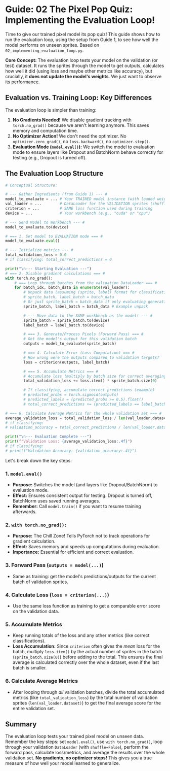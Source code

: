 # Guide: 02 The Pixel Pop Quiz: Implementing the Evaluation Loop!

Time to give our trained pixel model its pop quiz! This guide shows how to run the evaluation loop, using the setup from Guide 1, to see how well the model performs on unseen sprites. Based on `02_implementing_evaluation_loop.py`.

**Core Concept:** The evaluation loop tests your model on the validation (or test) dataset. It runs the sprites through the model to get outputs, calculates how well it did (using loss and maybe other metrics like accuracy), but crucially, it **does not update the model's weights**. We just want to observe its performance.

## Evaluation vs. Training Loop: Key Differences

The evaluation loop is simpler than training:

1.  **No Gradients Needed!** We disable gradient tracking with `torch.no_grad()` because we aren't learning anymore. This saves memory and computation time.
2.  **No Optimizer Action!** We don't need the optimizer. No `optimizer.zero_grad()`, no `loss.backward()`, no `optimizer.step()`.
3.  **Evaluation Mode (`model.eval()`):** We switch the model to evaluation mode to ensure layers like Dropout and BatchNorm behave correctly for testing (e.g., Dropout is turned off).

## The Evaluation Loop Structure

```python
# Conceptual Structure:

# --- Gather Ingredients (from Guide 1) --- #
model_to_evaluate = ... # Your TRAINED model instance (with loaded weights!)
val_loader = ...        # DataLoader for the VALIDATION sprites (shuffle=False)
criterion = ...         # SAME loss function used during training
device = ...            # Your workbench (e.g., "cuda" or "cpu")

# --- Send Model to Workbench --- #
model_to_evaluate.to(device)

# === 1. Set model to EVALUATION mode === #
model_to_evaluate.eval()

# --- Initialize metrics --- #
total_validation_loss = 0.0
# if classifying: total_correct_predictions = 0

print("\n--- Starting Evaluation ---")
# === 2. Disable gradient calculations === #
with torch.no_grad():
    # === Loop through batches from the validation DataLoader === #
    for batch_idx, batch_data in enumerate(val_loader):
        # Unpack data (assuming (sprite, label) format for classification)
        # sprite_batch, label_batch = batch_data
        # Or just sprite_batch = batch_data if only evaluating generation loss
        sprite_batch, label_batch = batch_data # Example unpack

        # --- Move data to the SAME workbench as the model! --- #
        sprite_batch = sprite_batch.to(device)
        label_batch = label_batch.to(device)

        # === 3. Generate/Process Pixels (Forward Pass) === #
        # Get the model's output for this validation batch
        outputs = model_to_evaluate(sprite_batch)

        # === 4. Calculate Error (Loss Computation) === #
        # How wrong were the outputs compared to validation targets?
        loss = criterion(outputs, label_batch)

        # === 5. Accumulate Metrics === #
        # Accumulate loss (multiply by batch size for correct averaging later)
        total_validation_loss += loss.item() * sprite_batch.size(0)

        # If classifying, accumulate correct predictions (example)
        # predicted_probs = torch.sigmoid(outputs)
        # predicted_labels = (predicted_probs >= 0.5).float()
        # total_correct_predictions += (predicted_labels == label_batch).sum().item()

# === 6. Calculate Average Metrics for the whole validation set === #
average_validation_loss = total_validation_loss / len(val_loader.dataset)
# if classifying:
# validation_accuracy = total_correct_predictions / len(val_loader.dataset)

print("\n--- Evaluation Complete ---")
print(f"Validation Loss: {average_validation_loss:.4f}")
# if classifying:
# print(f"Validation Accuracy: {validation_accuracy:.4f}")
```

Let's break down the key steps:

### 1. `model.eval()`

- **Purpose:** Switches the model (and layers like Dropout/BatchNorm) to evaluation mode.
- **Effect:** Ensures consistent output for testing. Dropout is turned off, BatchNorm uses saved running averages.
- **Remember:** Call `model.train()` if you want to resume training afterwards.

### 2. `with torch.no_grad():`

- **Purpose:** The Chill Zone! Tells PyTorch not to track operations for gradient calculation.
- **Effect:** Saves memory and speeds up computations during evaluation.
- **Importance:** Essential for efficient and correct evaluation.

### 3. Forward Pass (`outputs = model(...)`)

- Same as training: get the model's predictions/outputs for the current batch of validation sprites.

### 4. Calculate Loss (`loss = criterion(...)`)

- Use the same loss function as training to get a comparable error score on the validation data.

### 5. Accumulate Metrics

- Keep running totals of the loss and any other metrics (like correct classifications).
- **Loss Accumulation:** Since `criterion` often gives the _mean_ loss for the batch, multiply `loss.item()` by the actual number of sprites in the batch (`sprite_batch.size(0)`) before adding to the total. This ensures the final average is calculated correctly over the whole dataset, even if the last batch is smaller.

### 6. Calculate Average Metrics

- After looping through _all_ validation batches, divide the total accumulated metrics (like `total_validation_loss`) by the total number of validation sprites (`len(val_loader.dataset)`) to get the final average score for the entire validation set.

## Summary

The evaluation loop tests your trained pixel model on unseen data. Remember the key steps: set `model.eval()`, use `with torch.no_grad()`, loop through your validation `DataLoader` (with `shuffle=False`), perform the forward pass, calculate loss/metrics, and average the results over the whole validation set. **No gradients, no optimizer steps!** This gives you a true measure of how well your model learned to generalize.
